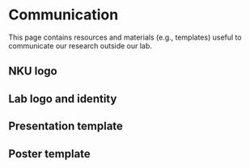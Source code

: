 # Communication
This page contains resources and materials (e.g., templates) useful to communicate our research outside our lab.

## NKU logo


## Lab logo and identity

## Presentation template

## Poster template
